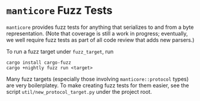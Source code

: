 `manticore` Fuzz Tests
======

`manticore` provides fuzz tests for anything that serializes to and from a byte representation.
(Note that coverage is still a work in progress; eventually, we well require fuzz tests as part of all code review that adds new parsers.)

To run a fuzz target under `fuzz_target`, run
```shell
cargo install cargo-fuzz
cargo +nightly fuzz run <target>
```

Many fuzz targets (especially those involving `manticore::protocol` types) are very boilerplatey.
To make creating fuzz tests for them easier, see the script `util/new_protocol_target.py` under the project root.
